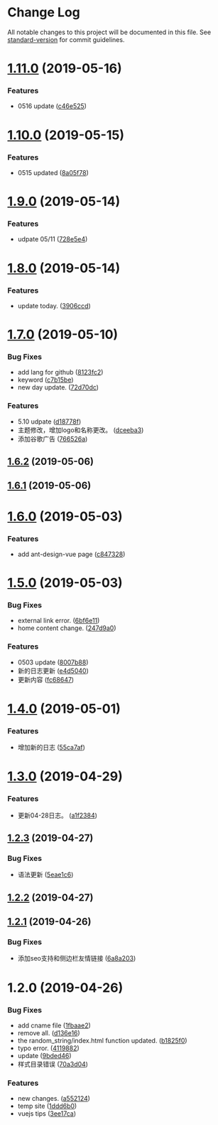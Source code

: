 # Change Log

All notable changes to this project will be documented in this file. See [standard-version](https://github.com/conventional-changelog/standard-version) for commit guidelines.

# [1.11.0](https://github.com/alterhu2020/alterhu2020.github.io/compare/v1.10.0...v1.11.0) (2019-05-16)


### Features

* 0516 update ([c46e525](https://github.com/alterhu2020/alterhu2020.github.io/commit/c46e525))



# [1.10.0](https://github.com/alterhu2020/alterhu2020.github.io/compare/v1.9.0...v1.10.0) (2019-05-15)


### Features

* 0515 updated ([8a05f78](https://github.com/alterhu2020/alterhu2020.github.io/commit/8a05f78))



# [1.9.0](https://github.com/alterhu2020/alterhu2020.github.io/compare/v1.8.0...v1.9.0) (2019-05-14)


### Features

* udpate 05/11 ([728e5e4](https://github.com/alterhu2020/alterhu2020.github.io/commit/728e5e4))



# [1.8.0](https://github.com/alterhu2020/alterhu2020.github.io/compare/v1.7.0...v1.8.0) (2019-05-14)


### Features

* update today. ([3906ccd](https://github.com/alterhu2020/alterhu2020.github.io/commit/3906ccd))



# [1.7.0](https://github.com/alterhu2020/alterhu2020.github.io/compare/v1.6.2...v1.7.0) (2019-05-10)


### Bug Fixes

* add lang for github ([8123fc2](https://github.com/alterhu2020/alterhu2020.github.io/commit/8123fc2))
* keyword ([c7b15be](https://github.com/alterhu2020/alterhu2020.github.io/commit/c7b15be))
* new day update. ([72d70dc](https://github.com/alterhu2020/alterhu2020.github.io/commit/72d70dc))


### Features

* 5.10 udpate ([d18778f](https://github.com/alterhu2020/alterhu2020.github.io/commit/d18778f))
* 主题修改，增加logo和名称更改。 ([dceeba3](https://github.com/alterhu2020/alterhu2020.github.io/commit/dceeba3))
* 添加谷歌广告 ([766526a](https://github.com/alterhu2020/alterhu2020.github.io/commit/766526a))



## [1.6.2](https://github.com/alterhu2020/alterhu2020.github.io/compare/v1.6.1...v1.6.2) (2019-05-06)



## [1.6.1](https://github.com/alterhu2020/alterhu2020.github.io/compare/v1.6.0...v1.6.1) (2019-05-06)



# [1.6.0](https://github.com/alterhu2020/alterhu2020.github.io/compare/v1.5.0...v1.6.0) (2019-05-03)


### Features

* add ant-design-vue page ([c847328](https://github.com/alterhu2020/alterhu2020.github.io/commit/c847328))



# [1.5.0](https://github.com/alterhu2020/alterhu2020.github.io/compare/v1.4.0...v1.5.0) (2019-05-03)


### Bug Fixes

* external link error. ([6bf6e11](https://github.com/alterhu2020/alterhu2020.github.io/commit/6bf6e11))
* home content change. ([247d9a0](https://github.com/alterhu2020/alterhu2020.github.io/commit/247d9a0))


### Features

* 0503 update ([8007b88](https://github.com/alterhu2020/alterhu2020.github.io/commit/8007b88))
* 新的日志更新 ([e4d5040](https://github.com/alterhu2020/alterhu2020.github.io/commit/e4d5040))
* 更新内容 ([fc68647](https://github.com/alterhu2020/alterhu2020.github.io/commit/fc68647))



# [1.4.0](https://github.com/alterhu2020/alterhu2020.github.io/compare/v1.3.0...v1.4.0) (2019-05-01)


### Features

* 增加新的日志 ([55ca7af](https://github.com/alterhu2020/alterhu2020.github.io/commit/55ca7af))



# [1.3.0](https://github.com/alterhu2020/alterhu2020.github.io/compare/v1.2.3...v1.3.0) (2019-04-29)


### Features

* 更新04-28日志。 ([a1f2384](https://github.com/alterhu2020/alterhu2020.github.io/commit/a1f2384))



## [1.2.3](https://github.com/alterhu2020/alterhu2020.github.io/compare/v1.2.2...v1.2.3) (2019-04-27)


### Bug Fixes

* 语法更新 ([5eae1c6](https://github.com/alterhu2020/alterhu2020.github.io/commit/5eae1c6))



## [1.2.2](https://github.com/alterhu2020/alterhu2020.github.io/compare/v1.2.1...v1.2.2) (2019-04-27)



## [1.2.1](https://github.com/alterhu2020/alterhu2020.github.io/compare/v1.2.0...v1.2.1) (2019-04-26)


### Bug Fixes

* 添加seo支持和侧边栏友情链接 ([6a8a203](https://github.com/alterhu2020/alterhu2020.github.io/commit/6a8a203))



# 1.2.0 (2019-04-26)


### Bug Fixes

* add cname file ([1fbaae2](https://github.com/alterhu2020/alterhu2020.github.io/commit/1fbaae2))
* remove all. ([d136e16](https://github.com/alterhu2020/alterhu2020.github.io/commit/d136e16))
* the random_string/index.html function updated. ([b1825f0](https://github.com/alterhu2020/alterhu2020.github.io/commit/b1825f0))
* typo error. ([4119882](https://github.com/alterhu2020/alterhu2020.github.io/commit/4119882))
* update ([9bded46](https://github.com/alterhu2020/alterhu2020.github.io/commit/9bded46))
* 样式目录错误 ([70a3d04](https://github.com/alterhu2020/alterhu2020.github.io/commit/70a3d04))


### Features

* new changes. ([a552124](https://github.com/alterhu2020/alterhu2020.github.io/commit/a552124))
* temp site ([1ddd6b0](https://github.com/alterhu2020/alterhu2020.github.io/commit/1ddd6b0))
* vuejs tips ([3ee17ca](https://github.com/alterhu2020/alterhu2020.github.io/commit/3ee17ca))
